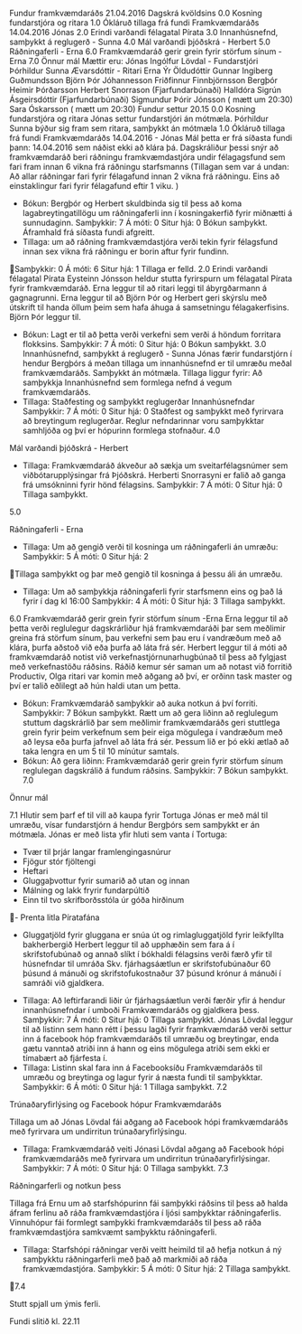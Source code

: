 Fundur framkvæmdaráðs 21.04.2016
Dagskrá kvöldsins
0.0 Kosning fundarstjóra og ritara
1.0 Ókláruð tillaga frá fundi Framkvæmdaráðs 14.04.2016 Jónas
2.0 Erindi varðandi félagatal Pírata
3.0 Innanhúsnefnd, samþykkt á reglugerð - Sunna
4.0 Mál varðandi þjóðskrá - Herbert
5.0 Ráðningaferli - Erna
6.0 Framkvæmdaráð gerir grein fyrir störfum sínum -Erna
7.0 Önnur mál
Mættir eru:
Jónas Ingólfur Lövdal - Fundarstjóri
Þórhildur Sunna Ævarsdóttir - Ritari
Erna Ýr Öldudóttir
Gunnar Ingiberg Guðmundsson
Björn Þór Jóhannesson
Friðfinnur Finnbjörnsson
Bergþór Heimir Þórðarsson
Herbert Snorrason (Fjarfundarbúnaði)
Halldóra Sigrún Ásgeirsdóttir (Fjarfundarbúnaði)
Sigmundur Þórir Jónsson ( mætt um 20:30)
Sara Óskarsson ( mætt um 20:30)
Fundur settur 20.15
0.0 Kosning fundarstjóra og ritara
Jónas settur fundarstjóri án mótmæla. Þórhildur Sunna býður sig fram
sem ritara, samþykkt án mótmæla
1.0 Ókláruð tillaga frá fundi Framkvæmdaráðs 14.04.2016 - Jónas
Mál þetta er frá síðasta fundi þann: 14.04.2016 sem náðist ekki að
klára þá.
Dagskráliður þessi snýr að framkvæmdaráð beri ráðningu
framkvæmdastjóra undir félagagsfund sem fari fram innan 6 vikna frá
ráðningu starfsmanns
(Tillagan sem var á undan: Að allar ráðningar fari fyrir félagafund
innan 2 vikna frá ráðningu.
Eins að einstaklingur fari fyrir
félagafund eftir 1 viku. )
* Bókun: Bergþór og Herbert skuldbinda sig til þess að koma
lagabreytingatillögu um ráðningaferli inn í kosningakerfið fyrir
miðnætti á sunnudaginn.
Samþykkir: 7
Á móti: 0
Situr hjá: 0
Bókun samþykkt.
Áframhald frá síðasta fundi afgreitt.
* Tillaga: um að ráðning framkvæmdastjóra verði tekin fyrir
félagsfund innan sex vikna frá ráðningu er borin aftur fyrir
fundinn.

Samþykkir: 0
Á móti: 6
Situr hjá: 1
Tillaga er felld.
2.0 Erindi varðandi félagatal Pírata
Eysteinn Jónsson heldur stutta fyrirspurn um félagatal Pírata fyrir
framkvæmdaráð.
Erna leggur til að ritari leggi til ábyrgðarmann á gagnagrunni.
Erna leggur til að Björn Þór og Herbert geri skýrslu með útskrift
til handa öllum þeim sem hafa áhuga á samsetningu félagakerfisins.
Björn Þór leggur til.
* Bókun: Lagt er til að þetta verði verkefni sem verði á
höndum forritara flokksins.
Samþykkir: 7
Á móti: 0
Situr hjá: 0
Bókun samþykkt.
3.0 Innanhúsnefnd, samþykkt á reglugerð - Sunna
Jónas færir fundarstjórn í hendur Bergþórs á meðan tillaga um
innanhúsnefnd er til umræðu meðal framkvæmdaráðs. Samþykkt án
mótmæla.
Tillaga liggur fyrir: Að samþykkja Innanhúsnefnd sem formlega nefnd
á vegum framkvæmdaráðs.
* Tillaga: Staðfesting og samþykkt reglugerðar
Innanhúsnefndar
Samþykkir: 7
Á móti: 0
Situr hjá: 0
Staðfest og samþykkt með fyrirvara að breytingum reglugerðar.
Reglur nefndarinnar voru samþykktar samhljóða og því er
hópurinn formlega stofnaður.
4.0

Mál varðandi þjóðskrá - Herbert
* Tillaga: Framkvæmdaráð ákveður að sækja um
sveitarfélagsnúmer sem viðbótarupplýsingar frá Þjóðskrá. Herberti
Snorrasyni er falið að ganga frá umsókninni fyrir hönd félagsins.
Samþykkir: 7
Á móti: 0
Situr hjá: 0
Tillaga samþykkt.

5.0

Ráðningaferli - Erna
* Tillaga: Um að gengið verði til kosninga um ráðningaferli
án umræðu:
Samþykkir: 5
Á móti: 0
Situr hjá: 2

Tillaga samþykkt og þar með gengið til kosninga á þessu áli án
umræðu.
* Tillaga: Um að samþykkja ráðningaferli fyrir starfsmenn
eins og það lá fyrir í dag kl 16:00
Samþykkir: 4
Á móti: 0
Situr hjá: 3
Tillaga samþykkt.

6.0 Framkvæmdaráð gerir grein fyrir störfum sínum -Erna
Erna leggur til að þetta verði reglulegur dagskrárliður hjá
framkvæmdaráði þar sem meðlimir greina frá störfum sínum, þau
verkefni sem þau eru í vandræðum með að klára, þurfa aðstoð við eða
þurfa að láta frá sér.
Herbert leggur til á móti að framkvæmdaráð notist við
verkefnastjórnunarhugbúnað til þess að fylgjast með verkefnastöðu
ráðsins.
Ráðið kemur sér saman um að notast við forritið Productiv, Olga
ritari var komin með aðgang að því, er orðinn task master og því er
talið eðlilegt að hún haldi utan um þetta.
* Bókun: Framkvæmdaráð samþykkir að auka notkun á því
forriti.
Samþykkir: 7
Bókun samþykkt.
Rætt um að gera liðinn að reglulegum stuttum dagskrárlið þar sem
meðlimir framkvæmdaráðs geri stuttlega grein fyrir þeim verkefnum
sem þeir eiga mögulega í vandræðum með að leysa eða þurfa jafnvel að
láta frá sér. Þessum lið er þó ekki ætlað að taka lengra en um 5 til
10 mínútur samtals.
* Bókun: Að gera liðinn: Framkvæmdaráð gerir grein fyrir
störfum sínum reglulegan dagskrálið á fundum ráðsins.
Samþykkir: 7
Bókun samþykkt.
7.0

Önnur mál

7.1 Hlutir sem þarf ef til vill að kaupa fyrir Tortuga
Jónas er með mál til umræðu, vísar fundarstjórn á hendur Bergþórs
sem samþykkt er án mótmæla.
Jónas er með lista yfir hluti sem vanta í Tortuga:
- Tvær til þrjár langar framlengingasnúrur
- Fjögur stór fjöltengi
- Heftari
- Gluggaþvottur fyrir sumarið að utan og innan
- Málning og lakk fryrir fundarpúltið
- Einn til tvo skrifborðsstóla úr góða hirðinum

- Prenta litla Píratafána
- Gluggatjöld fyrir gluggana er snúa út og rimlagluggatjöld
fyrir leikfyllta bakherbergið
Herbert leggur til að upphæðin sem fara á í skrifstofubúnað og annað
slíkt í bókhaldi félagsins verði færð yfir til húsnefndar til umráða
Skv. fjárhagsáætlun er skrifstofubúnaður 60 þúsund á mánuði og
skrifstofukostnaður 37 þúsund krónur á mánuði í samráði við
gjaldkera.
* Tillaga: Að leftirfarandi liðir úr fjárhagsáætlun verði
færðir yfir á hendur innanhúsnefndar í umboði Framkvæmdaráðs og
gjaldkera þess.
Samþykkir: 7
Á móti: 0
Situr hjá: 0
Tillaga samþykkt.
Jónas Lövdal leggur til að listinn sem hann rétt í þessu lagði fyrir
framkvæmdaráð verði settur inn á facebook hóp framkvæmdaráðs til
umræðu og breytingar, enda gætu vanntað atriði inn á hann
og eins mögulega atriði sem ekki er tímabært að fjárfesta í.
* Tillaga: Listinn skal fara inn á Facebooksíðu
Framkvæmdaráðs til umræðu og breytinga og lagur fyrir á næsta fundi
til samþykktar.
Samþykkir: 6
Á móti: 0
Situr hjá: 1
Tillaga samþykkt.
7.2

Trúnaðaryfirlýsing og Facebook hópur Framkvæmdaráðs

Tillaga um að Jónas Lövdal fái aðgang að Facebook hópi
framkvæmdaráðs með fyrirvara um undirritun trúnaðaryfirlýsingu.
* Tillaga: Framkvæmdaráð veiti Jónasi Lövdal aðgang að
Facebook hópi framkvæmdaráðs með fyrirvara um undirritun
trúnaðaryfirlýsingar.
Samþykkir: 7
Á móti: 0
Situr hjá: 0
Tillaga samþykkt.
7.3

Ráðningarferli og notkun þess

Tillaga frá Ernu um að starfshópurinn fái samþykki ráðsins til þess
að halda áfram ferlinu að ráða framkvæmdastjóra í ljósi samþykktar
ráðningaferlis. Vinnuhópur fái formlegt samþykki framkvæmdaráðs til
þess að ráða framkvæmdastjóra samkvæmt samþykktu ráðningaferli.
* Tillaga: Starfshópi ráðningar verði veitt heimild til að
hefja notkun á ný samþykktu ráðningarferli með það að markmiði að
ráða framkvæmdastjóra.
Samþykkir: 5
Á móti: 0
Situr hjá: 2
Tillaga samþykkt.

7.4

Stutt spjall um ýmis ferli.

Fundi slitið kl. 22.11

